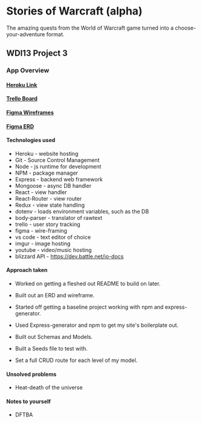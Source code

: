 # Stories of Warcraft (alpha)
The amazing quests from the World of Warcraft game turned into a choose-your-adventure format.

## WDI13 Project 3

### App Overview


#### [Heroku Link](https://www.google.com/)

#### [Trello Board](https://trello.com/b/7mAmCB1d/wdi-project-3)

#### [Figma Wireframes](https://www.figma.com/file/LUx58iTomEFZSBUSUsofFBWY/Stories-of-Warcraft-Wireframes-alpha)

#### [Figma ERD](https://www.figma.com/file/TlbuMXWl90cND93qCZxTmzuJ/Stories-of-Warcraft-ERD-(alpha))

#### Technologies used

* Heroku - website hosting
* Git - Source Control Management
* Node - js runtime for development
* NPM - package manager
* Express - backend web framework
* Mongoose - async DB handler
* React - view handler
* React-Router - view router
* Redux - view state handling
* dotenv - loads environment variables, such as the DB
* body-parser - translator of rawtext
* trello - user story tracking
* figma - wire-framing
* vs code - text editor of choice
* imgur - image hosting
* youtube - video/music hosting
* blizzard API - https://dev.battle.net/io-docs

#### Approach taken

* Worked on getting a fleshed out README to build on later.
* Built out an ERD and wireframe.

* Started off getting a baseline project working with npm and express-generator.
* Used Express-generator and npm to get my site's boilerplate out.
* Built out Schemas and Models.
* Built a Seeds file to test with.

* Set a full CRUD route for each level of my model.


#### Unsolved problems

* Heat-death of the universe

#### Notes to yourself

* DFTBA
